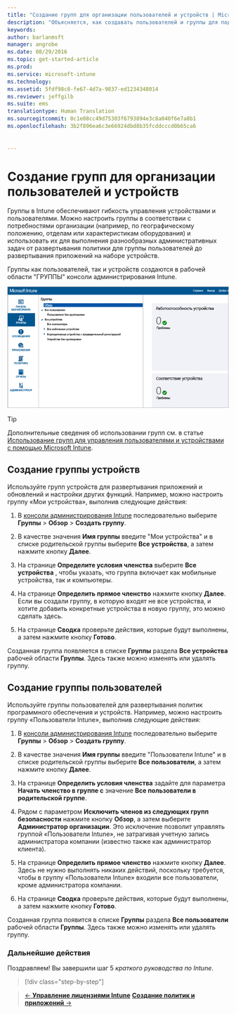 ```yaml
---
title: "Создание групп для организации пользователей и устройств | Microsoft Intune"
description: "Объясняется, как создавать пользователей и группы для подписки Intune."
keywords: 
author: barlanmsft
manager: angrobe
ms.date: 08/29/2016
ms.topic: get-started-article
ms.prod: 
ms.service: microsoft-intune
ms.technology: 
ms.assetid: 5fdf98c8-fe67-4d7a-9837-ed1234348014
ms.reviewer: jeffgilb
ms.suite: ems
translationtype: Human Translation
ms.sourcegitcommit: 0c1e08cc49d75303f6793894e3c8a040f6e7a8b1
ms.openlocfilehash: 3b2f896ea6c3e66924dbd8b35fcddcccd0b65ca6


---
```



# Создание групп для организации пользователей и устройств
Группы в Intune обеспечивают гибкость управления устройствами и пользователями. Можно настроить группы в соответствии с потребностями организации (например, по географическому положению, отделам или характеристикам оборудования) и использовать их для выполнения разнообразных административных задач от развертывания политики для группы пользователей до развертывания приложений на наборе устройств.

Группы как пользователей, так и устройств создаются в рабочей области "ГРУППЫ" консоли администрирования Intune.

![Рабочая область "Группы" в консоли администрирования](./media/groups.png)


> [!TIP]
> Дополнительные сведения об использовании групп см. в статье [Использование групп для управления пользователями и устройствами с помощью Microsoft Intune](/intune/deploy-use/use-groups-to-manage-users-and-devices-with-microsoft-intune).


## Создание группы устройств
Используйте групп устройств для развертывания приложений и обновлений и настройки других функций. Например, можно настроить группу «Мои устройства», выполнив следующие действия:

1.  В [консоли администрирования Intune](https://manage.microsoft.com/) последовательно выберите **Группы** > **Обзор** > **Создать группу**.

2.  В качестве значения **Имя группы** введите "Мои устройства" и в списке родительской группы выберите **Все устройства**, а затем нажмите кнопку **Далее**.

3.  На странице **Определите условия членства** выберите **Все устройства** , чтобы указать, что группа включает как мобильные устройства, так и компьютеры.

4.  На странице **Определить прямое членство** нажмите кнопку **Далее**. Если вы создали группу, в которую входят не все устройства, и хотите добавить конкретные устройства в новую группу, это можно сделать здесь.

5.  На странице **Сводка** проверьте действия, которые будут выполнены, а затем нажмите кнопку **Готово**.

Созданная группа появляется в списке **Группы** раздела **Все устройства** рабочей области **Группы**. Здесь также можно изменять или удалять группу.

## Создание группы пользователей
Используйте группы пользователей для развертывания политик программного обеспечения и устройств. Например, можно настроить группу «Пользователи Intune», выполнив следующие действия:

1.  В [консоли администрирования Intune](https://manage.microsoft.com/) последовательно выберите **Группы** > **Обзор** > **Создать группу**.

2.  В качестве значения **Имя группы** введите "Пользователи Intune" и в списке родительской группы выберите **Все пользователи**, а затем нажмите кнопку **Далее**.

3.  На странице **Определить условия членства** задайте для параметра **Начать членство в группе с** значение **Все пользователи в родительской группе**.

4.  Рядом с параметром **Исключить членов из следующих групп безопасности** нажмите кнопку **Обзор**, а затем выберите **Администратор организации**. Это исключение позволит управлять группой «Пользователи Intune», не затрагивая учетную запись администратора компании (известно также как администратор клиента).

5.  На странице **Определить прямое членство** нажмите кнопку **Далее**. Здесь не нужно выполнять никаких действий, поскольку требуется, чтобы в группу «Пользователи Intune» входили все пользователи, кроме администратора компании.

6.  На странице **Сводка** проверьте действия, которые будут выполнены, а затем нажмите кнопку **Готово**.

Созданная группа появится в списке **Группы** раздела **Все пользователи** рабочей области **Группы**. Здесь также можно изменять или удалять группу.



### Дальнейшие действия
Поздравляем! Вы завершили шаг 5 *краткого руководства по Intune*.

>[!div class="step-by-step"]

>[&larr; **Управление лицензиями Intune**](.\start-with-a-paid-subscription-to-microsoft-intune-step-4.md) [**Создание политик и приложений** &rarr;](.\start-with-a-paid-subscription-to-microsoft-intune-step-6.md)  



<!--HONumber=Aug16_HO5-->


